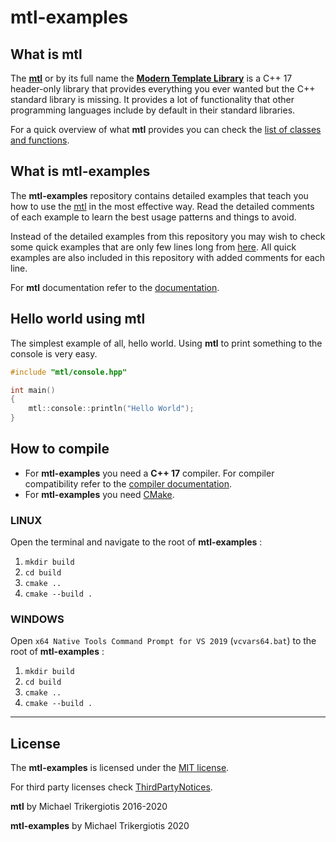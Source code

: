 # mtl-examples

## What is mtl

The [**mtl**](https://github.com/MichaelTrikergiotis/mtl) or by its full name the [**Modern Template Library**](https://github.com/MichaelTrikergiotis/mtl) is a C++ 17 header-only library that provides everything you ever wanted but the C++ standard library is missing. It provides a lot of functionality that other programming languages include by default in their standard libraries.

For a quick overview of what **mtl** provides you can check the [list of classes and functions](https://github.com/MichaelTrikergiotis/mtl/blob/main/docs/documentation.md#listings).

## What is mtl-examples

The **mtl-examples** repository contains detailed examples that teach you how to use the [mtl](https://github.com/MichaelTrikergiotis/mtl) in the most effective way. Read the detailed comments of each example to learn the best usage patterns and things to avoid.

Instead of the detailed examples from this repository you may wish to check some quick examples that are only few lines long from [here](https://github.com/MichaelTrikergiotis/mtl#examples). All quick examples are also included in this repository with added comments for each line.

For **mtl** documentation refer to the [documentation](https://github.com/MichaelTrikergiotis/mtl/blob/main/docs/documentation.md).

## Hello world using mtl

The simplest example of all, hello world. Using **mtl** to print something to the console is very easy.

```c++
#include "mtl/console.hpp"

int main()
{
    mtl::console::println("Hello World");
}
```

## How to compile

- For **mtl-examples** you need a **C++ 17** compiler. For compiler compatibility refer to the [compiler documentation](https://github.com/MichaelTrikergiotis/mtl/blob/main/docs/documentation.md#c-version-and-compiler-compatibility).
- For **mtl-examples** you need [CMake](https://cmake.org/).

### LINUX

Open the terminal and navigate to the root of **mtl-examples** :

1. ```mkdir build```
2. ```cd build```
3. ```cmake ..```
4. ```cmake --build .```

### WINDOWS

Open `x64 Native Tools Command Prompt for VS 2019` (`vcvars64.bat`) to the root of **mtl-examples** :

1. ```mkdir build```
2. ```cd build```
3. ```cmake ..```
4. ```cmake --build .```

------------------------------------------------------------

## License

The **mtl-examples** is licensed under the [MIT license](./LICENSE).

For third party licenses check [ThirdPartyNotices](./ThirdPartyNotices.txt).

**mtl** by Michael Trikergiotis 2016-2020

**mtl-examples** by Michael Trikergiotis 2020
